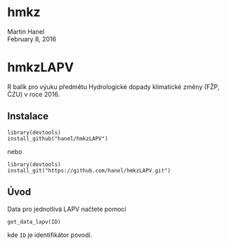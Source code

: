 # hmkz
Martin Hanel  
February 8, 2016  

# hmkzLAPV

R balík pro výuku předmětu Hydrologické dopady klimatické změny (FŽP, ČZU) v roce 2016.

## Instalace

```
library(devtools)
install_github("hanel/hmkzLAPV")
```

nebo

```
library(devtools)
install_git("https://github.com/hanel/hmkzLAPV.git")
```

## Úvod

Data pro jednotlivá LAPV načtete pomocí

```
get_data_lapv(ID)
```

kde `ID` je identifikátor povodí.
